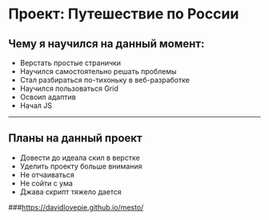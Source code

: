 # Проект: Путешествие по России


## Чему я научился на данный момент:
* Верстать простые странички
* Научился самостоятельно решать проблемы
* Стал разбираться по-тихоньку в веб-разработке
* Научился пользоваться Grid
* Освоил адаптив
* Начал JS

***
## Планы на данный проект

* Довести до идеала скил в верстке
* Уделить проекту больше внимания
* Не отчаиваться
* Не сойти с ума
* Джава скрипт тяжело дается

###https://davidlovepie.github.io/mesto/


